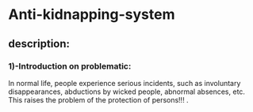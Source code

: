 # Anti-kidnapping-system
## description:
### 1)-Introduction on problematic:
In normal life, people experience serious incidents, such as involuntary disappearances, abductions by wicked people, abnormal absences, etc. This raises the problem of the protection of persons!!! .
